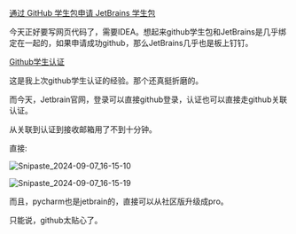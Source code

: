 [通过 GitHub 学生包申请 JetBrains 学生包](https://cloud.tencent.com/developer/article/2144507)

今天正好要写网页代码了，需要IDEA。想起来github学生包和JetBrains是几乎绑定在一起的，如果申请成功github，那么JetBrains几乎也是板上钉钉。

[Github学生认证](http://xnnehang.top/blog/82)

这是我上次github学生认证的经验。那个还真挺折磨的。

而今天，Jetbrain官网，登录可以直接github登录，认证也可以直接走github关联认证。

从关联到认证到接收邮箱用了不到十分钟。

直接:

![Snipaste_2024-09-07_16-15-10](https://fastly.jsdelivr.net/gh/MrXnneHang/blog_img/BlogHosting/img/24/09/202409071621591.png)

![Snipaste_2024-09-07_16-15-19](https://fastly.jsdelivr.net/gh/MrXnneHang/blog_img/BlogHosting/img/24/09/202409071622845.png)

而且，pycharm也是jetbrain的，直接可以从社区版升级成pro。

只能说，github太贴心了。